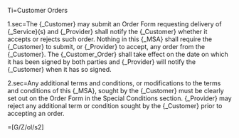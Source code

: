 Ti=Customer Orders

1.sec=The {_Customer} may submit an Order Form requesting delivery of {_Service}(s) and {_Provider} shall notify the {_Customer} whether it accepts or rejects such order. Nothing in this {_MSA} shall require the {_Customer} to submit, or {_Provider} to accept, any order from the {_Customer}. The {_Customer_Order} shall take effect on the date on which it has  been signed by both parties and {_Provider} will notify the {_Customer} when it has so signed.

2.sec=Any additional terms and conditions, or modifications to the terms and conditions of this {_MSA}, sought by the {_Customer} must be clearly set out on the Order Form in the Special Conditions section. {_Provider} may reject any additional term or condition sought by the {_Customer} prior to accepting an order.

=[G/Z/ol/s2]
